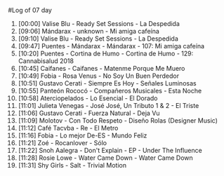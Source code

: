 #Log of 07 day

1. [00:00] Valise Blu - Ready Set Sessions - La Despedida
1. [09:06] Mándarax - unknown - Mi amiga cafeína
1. [09:10] Valise Blu - Ready Set Sessions - La Despedida
1. [09:47] Puentes - Mándarax - Mándarax - 107: Mi amiga cafeína
1. [10:20] Puentes - Cortina de Humo - Cortina de Humo - 129: Cannabisalud 2018
1. [10:45] Caifanes - Caifanes - Matenme Porque Me Muero
1. [10:49] Fobia - Rosa Venus - No Soy Un Buen Perdedor
1. [10:51] Gustavo Cerati - Siempre Es Hoy - Señales Luminosas
1. [10:55] Panteón Rococó - Compañeros Musicales - Esta Noche
1. [10:58] Aterciopelados - Lo Esencial - El Dorado
1. [11:01] Julieta Venegas - José José, Un Tributo 1 & 2 - El Triste
1. [11:06] Gustavo Cerati - Fuerza Natural - Deja Vu
1. [11:09] Molotov - Con Todo Respeto - Diseño Rolas (Designer Music)
1. [11:12] Café Tacvba - Re - El Metro
1. [11:16] Fobia - Lo mejor De-ES - Mundo Feliz
1. [11:21] Zoé - Rocanlover - Sólo
1. [11:22] Snoh Aalegra - Don't Explain - EP - Under The Influence
1. [11:28] Rosie Lowe - Water Came Down - Water Came Down
1. [11:31] Shy Girls - Salt - Trivial Motion
